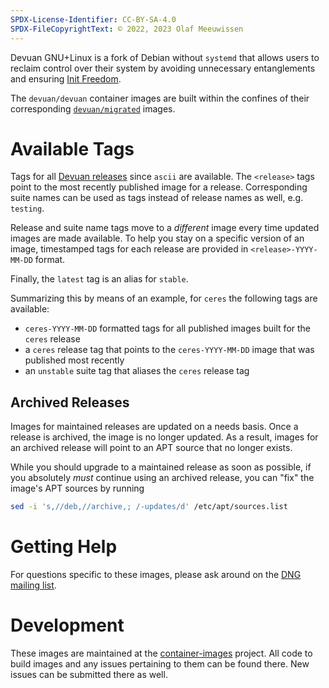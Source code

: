 ```yaml
---
SPDX-License-Identifier: CC-BY-SA-4.0
SPDX-FileCopyrightText: © 2022, 2023 Olaf Meeuwissen
---
```


Devuan GNU+Linux is a fork of Debian without `systemd` that allows
users to reclaim control over their system by avoiding unnecessary
entanglements and ensuring [Init Freedom][IF].

The `devuan/devuan` container images are built within the confines
of their corresponding [`devuan/migrated`][DM] images.

# Available Tags

Tags for all [Devuan releases][DR] since `ascii` are available.  The
`<release>` tags point to the most recently published image for
a release.  Corresponding suite names can be used as tags instead of
release names as well, e.g. `testing`.

Release and suite name tags move to a *different* image every time
updated images are made available.  To help you stay on a specific
version of an image, timestamped tags for each release are provided
in `<release>-YYYY-MM-DD` format.

Finally, the `latest` tag is an alias for `stable`.

Summarizing this by means of an example, for `ceres` the following
tags are available:

- `ceres-YYYY-MM-DD` formatted tags for all published images built
  for the `ceres` release
- a `ceres` release tag that points to the `ceres-YYYY-MM-DD` image
  that was published most recently
- an `unstable` suite tag that aliases the `ceres` release tag

## Archived Releases

Images for maintained releases are updated on a needs basis.  Once a
release is archived, the image is no longer updated.  As a result,
images for an archived release will point to an APT source that no
longer exists.

While you should upgrade to a maintained release as soon as possible,
if you absolutely *must* continue using an archived release, you can
"fix" the image's APT sources by running

``` sh
sed -i 's,//deb,//archive,; /-updates/d' /etc/apt/sources.list
```

# Getting Help

For questions specific to these images, please ask around on the [DNG
mailing list][ML].

# Development

These images are maintained at the [container-images][CI] project.
All code to build images and any issues pertaining to them can be
found there.  New issues can be submitted there as well.

 [CI]: https://git.devuan.org/paddy-hack/container-images
 [DM]: htttps://hub.docker.com/r/devuan/migrated
 [DR]: https://www.devuan.org/os/releases
 [IF]: https://www.devuan.org/os/init-freedom
 [ML]: https://mailinglists.dyne.org/cgi-bin/mailman/listinfo/dng
